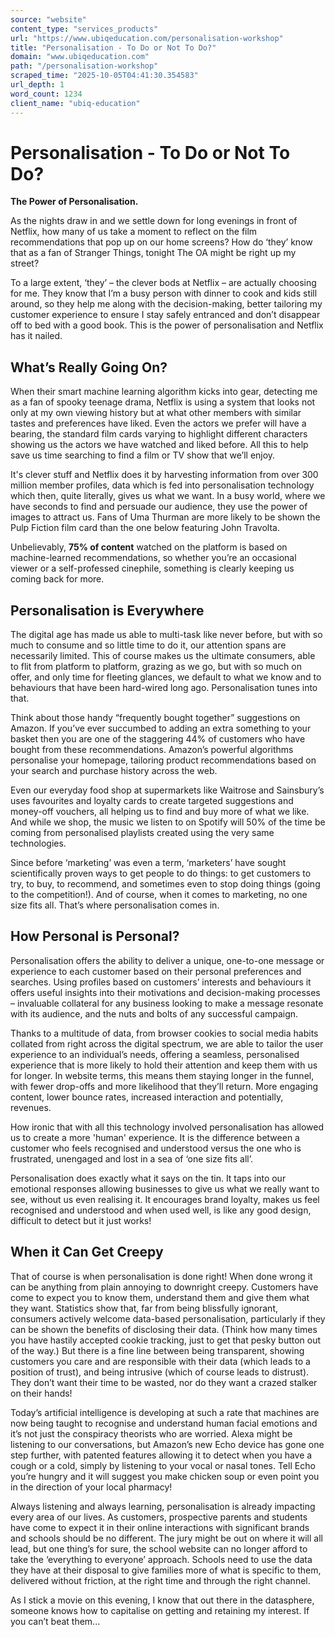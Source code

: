 ```yaml
---
source: "website"
content_type: "services_products"
url: "https://www.ubiqeducation.com/personalisation-workshop"
title: "Personalisation - To Do or Not To Do?"
domain: "www.ubiqeducation.com"
path: "/personalisation-workshop"
scraped_time: "2025-10-05T04:41:30.354583"
url_depth: 1
word_count: 1234
client_name: "ubiq-education"
---
```


# Personalisation - To Do or Not To Do?

**The Power of Personalisation.**

As the nights draw in and we settle down for long evenings in front of Netflix, how many of us take a moment to reflect on the film recommendations that pop up on our home screens? How do ‘they’ know that as a fan of Stranger Things, tonight The OA might be right up my street?

To a large extent, ‘they’ – the clever bods at Netflix – are actually choosing for me. They know that I’m a busy person with dinner to cook and kids still around, so they help me along with the decision-making, better tailoring my customer experience to ensure I stay safely entranced and don’t disappear off to bed with a good book. This is the power of personalisation and Netflix has it nailed.

## What’s Really Going On?

When their smart machine learning algorithm kicks into gear, detecting me as a fan of spooky teenage drama, Netflix is using a system that looks not only at my own viewing history but at what other members with similar tastes and preferences have liked. Even the actors we prefer will have a bearing, the standard film cards varying to highlight different characters showing us the actors we have watched and liked before. All this to help save us time searching to find a film or TV show that we’ll enjoy.

It's clever stuff and Netflix does it by harvesting information from over 300 million member profiles, data which is fed into personalisation technology which then, quite literally, gives us what we want. In a busy world, where we have seconds to find and persuade our audience, they use the power of images to attract us. Fans of Uma Thurman are more likely to be shown the Pulp Fiction film card than the one below featuring John Travolta.

Unbelievably, **75% of content** watched on the platform is based on machine-learned recommendations, so whether you’re an occasional viewer or a self-professed cinephile, something is clearly keeping us coming back for more.

## Personalisation is Everywhere

The digital age has made us able to multi-task like never before, but with so much to consume and so little time to do it, our attention spans are necessarily limited. This of course makes us the ultimate consumers, able to flit from platform to platform, grazing as we go, but with so much on offer, and only time for fleeting glances, we default to what we know and to behaviours that have been hard-wired long ago. Personalisation tunes into that.

Think about those handy “frequently bought together” suggestions on Amazon. If you’ve ever succumbed to adding an extra something to your basket then you are one of the staggering 44% of customers who have bought from these recommendations. Amazon’s powerful algorithms personalise your homepage, tailoring product recommendations based on your search and purchase history across the web.

Even our everyday food shop at supermarkets like Waitrose and Sainsbury’s uses favourites and loyalty cards to create targeted suggestions and money-off vouchers, all helping us to find and buy more of what we like. And while we shop, the music we listen to on Spotify will 50% of the time be coming from personalised playlists created using the very same technologies.

Since before ‘marketing’ was even a term, ‘marketers’ have sought scientifically proven ways to get people to do things: to get customers to try, to buy, to recommend, and sometimes even to stop doing things (going to the competition!). And of course, when it comes to marketing, no one size fits all. That’s where personalisation comes in.

## How Personal is Personal?

Personalisation offers the ability to deliver a unique, one-to-one message or experience to each customer based on their personal preferences and searches. Using profiles based on customers’ interests and behaviours it offers useful insights into their motivations and decision-making processes – invaluable collateral for any business looking to make a message resonate with its audience, and the nuts and bolts of any successful campaign.

Thanks to a multitude of data, from browser cookies to social media habits collated from right across the digital spectrum, we are able to tailor the user experience to an individual’s needs, offering a seamless, personalised experience that is more likely to hold their attention and keep them with us for longer. In website terms, this means them staying longer in the funnel, with fewer drop-offs and more likelihood that they’ll return. More engaging content, lower bounce rates, increased interaction and potentially, revenues.

How ironic that with all this technology involved personalisation has allowed us to create a more 'human' experience. It is the difference between a customer who feels recognised and understood versus the one who is frustrated, unengaged and lost in a sea of ‘one size fits all’.  

PersonaIisation does exactly what it says on the tin. It taps into our emotional responses allowing businesses to give us what we really want to see, without us even realising it. It encourages brand loyalty, makes us feel recognised and understood and when used well, is like any good design, difficult to detect but it just works!

## When it Can Get Creepy

That of course is when personalisation is done right! When done wrong it can be anything from plain annoying to downright creepy. Customers have come to expect you to know them, understand them and give them what they want. Statistics show that, far from being blissfully ignorant, consumers actively welcome data-based personalisation, particularly if they can be shown the benefits of disclosing their data. (Think how many times you have hastily accepted cookie tracking, just to get that pesky button out of the way.) But there is a fine line between being transparent, showing customers you care and are responsible with their data (which leads to a position of trust), and being intrusive (which of course leads to distrust). They don’t want their time to be wasted, nor do they want a crazed stalker on their hands!

Today’s artificial intelligence is developing at such a rate that machines are now being taught to recognise and understand human facial emotions and it’s not just the conspiracy theorists who are worried. Alexa might be listening to our conversations, but Amazon’s new Echo device has gone one step further, with patented features allowing it to detect when you have a cough or a cold, simply by listening to your vocal or nasal tones. Tell Echo you’re hungry and it will suggest you make chicken soup or even point you in the direction of your local pharmacy!

Always listening and always learning, personalisation is already impacting every area of our lives. As customers, prospective parents and students have come to expect it in their online interactions with significant brands and schools should be no different. The jury might be out on where it will all lead, but one thing’s for sure, the school website can no longer afford to take the ‘everything to everyone’ approach. Schools need to use the data they have at their disposal to give families more of what is specific to them, delivered without friction, at the right time and through the right channel.

As I stick a movie on this evening, I know that out there in the datasphere, someone knows how to capitalise on getting and retaining my interest. If you can’t beat them...